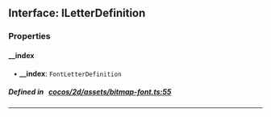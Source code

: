 ## Interface: ILetterDefinition


### Properties


#### __index

<div style="margin-left: 10px;">


• **__index**: ``FontLetterDefinition``

</div>

##### Defined in &nbsp;   [cocos/2d/assets/bitmap-font.ts:55](https://github.com/cocos-creator/engine/blob/c7bf6b8a9/cocos/2d/assets/bitmap-font.ts#L55)&nbsp;
___

